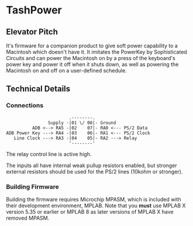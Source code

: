 # TashPower

## Elevator Pitch

It's firmware for a companion product to give soft power capability to a Macintosh which doesn't have it.  It imitates the PowerKey by Sophisticated Circuits and can power the Macintosh on by a press of the keyboard's power key and power it off when it shuts down, as well as powering the Macintosh on and off on a user-defined schedule.


## Technical Details

### Connections

```
                        .--------.                     
                Supply -|01 \/ 08|- Ground             
          ADB <--> RA5 -|02    07|- RA0 <--- PS/2 Data 
ADB Power Key ---> RA4 -|03    06|- RA1 <--- PS/2 Clock
   Line Clock ---> RA3 -|04    05|- RA2 ---> Relay     
                        '--------'                     
```

The relay control line is active high.

The inputs all have internal weak pullup resistors enabled, but stronger external resistors should be used for the PS/2 lines (10kohm or stronger).


### Building Firmware

Building the firmware requires Microchip MPASM, which is included with their development environment, MPLAB. Note that you **must** use MPLAB X version 5.35 or earlier or MPLAB 8 as later versions of MPLAB X have removed MPASM.
